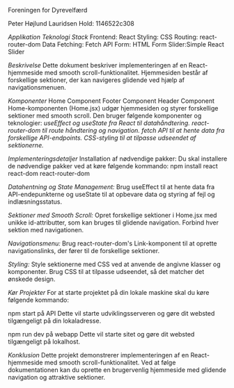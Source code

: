 Foreningen for Dyrevelfærd

Peter Højlund Lauridsen
Hold: 1146522c308

_Applikation Teknologi Stack_
Frontend: React
Styling: CSS
Routing: react-router-dom
Data Fetching: Fetch API
Form: HTML Form
Slider:Simple React Slider

_Beskrivelse_
Dette dokument beskriver implementeringen af en React-hjemmeside med smooth scroll-funktionalitet.
Hjemmesiden består af forskellige sektioner, der kan navigeres glidende ved hjælp af navigationsmenuen.

_Komponenter_
Home Component Footer Component Header Component
Home-komponenten (Home.jsx) udgør hjemmesiden og styrer forskellige sektioner med smooth scroll.
Den bruger følgende komponenter og teknologier:
_useEffect og useState fra React til datahåndtering._
_react-router-dom til route håndtering og navigation._
_fetch API til at hente data fra forskellige API-endpoints._
_CSS-styling til at tilpasse udseendet af sektionerne._

_Implementeringsdetaljer_
Installation af nødvendige pakker:
Du skal installere de nødvendige pakker ved at køre følgende kommando:
npm install react react-dom react-router-dom

_Datahentning og State Management:_
Brug useEffect til at hente data fra API-endepunkterne og useState til at opbevare data og styring af fejl og indlæsningsstatus.

_Sektioner med Smooth Scroll:_
Opret forskellige sektioner i Home.jsx med unikke id-attributter, som kan bruges til glidende navigation.
Forbind hver sektion med navigationen.

_Navigationsmenu:_
Brug react-router-dom's Link-komponent til at oprette navigationslinks, der fører til de forskellige sektioner.

_Styling:_
Style sektionerne med CSS ved at anvende de angivne klasser og komponenter.
Brug CSS til at tilpasse udseendet, så det matcher det ønskede design.

_Kør Projekter_
For at starte projektet på din lokale maskine skal du køre følgende kommando:

npm start på API
Dette vil starte udviklingsserveren og gøre dit websted tilgængeligt på din lokaladresse.

npm run dev på webapp
Dette vil starte sitet og gøre dit websted tilgængeligt på lokalhost.

_Konklusion_
Dette projekt demonstrerer implementeringen af en React-hjemmeside med smooth scroll-funktionalitet.
Ved at følge dokumentationen kan du oprette en brugervenlig hjemmeside med glidende navigation og attraktive sektioner.
